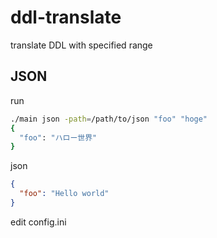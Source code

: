 # ddl-translate

translate DDL with specified range

## JSON

run
```bash
./main json -path=/path/to/json "foo" "hoge"
{
  "foo": "ハロー世界"
}
```

json
```json
{
  "foo": "Hello world"
}
```

edit config.ini
